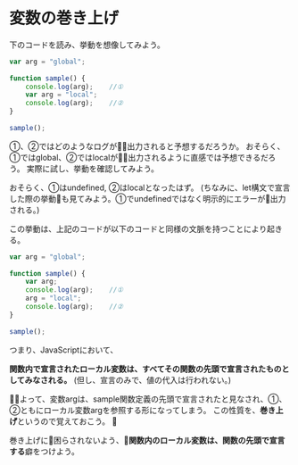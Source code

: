<!-- title=変数の巻き上げ -->

# 変数の巻き上げ

下のコードを読み、挙動を想像してみよう。
```js
var arg = "global";
 
function sample() {
    console.log(arg);    //①
    var arg = "local";
    console.log(arg);    //②
}
 
sample();
```

①、②ではどのようなログが出力されると予想するだろうか。
おそらく、①ではglobal、②ではlocalが出力されるように直感では予想できるだろう。
実際に試し、挙動を確認してみよう。

おそらく、①はundefined, ②はlocalとなったはず。
(ちなみに、let構文で宣言した際の挙動も見てみよう。①でundefinedではなく明示的にエラーが出力される。)

この挙動は、上記のコードが以下のコードと同様の文脈を持つことにより起きる。

```js
var arg = "global";
 
function sample() {
    var arg;
    console.log(arg);    //①
    arg = "local";
    console.log(arg);    //②
}
 
sample();
```

つまり、JavaScriptにおいて、

**関数内で宣言されたローカル変数は、すべてその関数の先頭で宣言されたものとしてみなされる。**
(但し、宣言のみで、値の代入は行われない。)

よって、変数argは、sample関数定義の先頭で宣言されたと見なされ、①、②ともにローカル変数argを参照する形になってしまう。
この性質を、**巻き上げ**というので覚えておこう。


巻き上げに困らされないよう、**関数内のローカル変数は、関数の先頭で宣言する**癖をつけよう。
